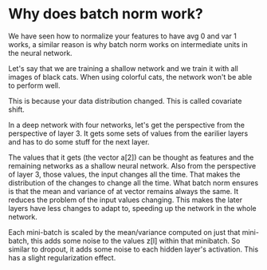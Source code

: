 # Why does batch norm work?

We have seen how to normalize your features to have avg 0 and var 1 works, a similar reason is why batch norm works on intermediate units in the neural network.

Let's say that we are training a shallow network and we train it with all images of black cats. When using colorful cats, the network won't be able to perform well.

This is because your data distribution changed. This is called covariate shift.

In a deep network with four networks, let's get the perspective from the perspective of layer 3. It gets some sets of values from the earilier layers and has to do some stuff for the next layer.

The values that it gets (the vector a[2]) can be thought as features and the remaining networks as a shallow neural network. Also from the perspective of layer 3, those values, the input changes all the time. That makes the distribution of the changes to change all the time. What batch norm ensures is that the mean and variance of at vector remains always the same. It reduces the problem of the input values changing. This makes the later layers have less changes to adapt to, speeding up the network in the whole network.

Each mini-batch is scaled by the mean/variance computed on just that mini-batch, this adds some noise to the values z[l] within that minibatch. So similar to dropout, it adds some noise to each hidden layer's activation. This has a slight regularization effect.

